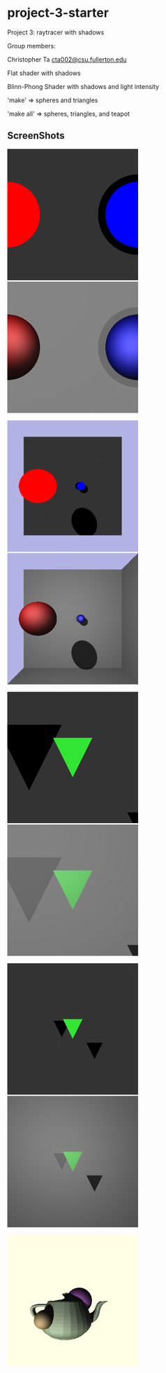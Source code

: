 # project-3-starter
Project 3: raytracer with shadows

Group members:

Christopher Ta cta002@csu.fullerton.edu

Flat shader with shadows

Blinn-Phong Shader with shadows and light intensity

'make' => spheres and triangles

'make all' => spheres, triangles, and teapot

## ScreenShots

<img src="screenshots/scene_2spheres_ortho_flat.png" width="300em" /> <img src="screenshots/scene_2spheres_ortho_phong.png" width="300em"  />

<img src="screenshots/scene_2spheres_persp_flat.png" width="300em" /> <img src="screenshots/scene_2spheres_persp_phong.png" width="300em"  />

<img src="screenshots/scene_gtri_ortho_flat.png" width="300em" /> <img src="screenshots/scene_gtri_ortho_phong.png" width="300em"  />

<img src="screenshots/scene_gtri_persp_flat.png" width="300em" /> <img src="screenshots/scene_gtri_persp_phong.png" width="300em"  />

<img src="screenshots/teatime.png" width="300em" />
